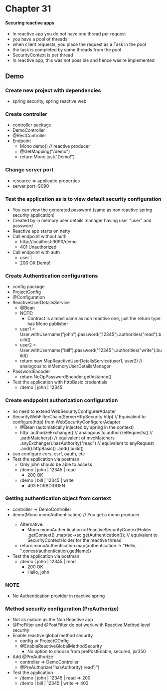 # Chapter 31

#### Securing reactive apps

- In reactive app you do not have one thread per request
- you have a pool of threads
- when client requests, you place the request as a Task in the pool
- the task is completed by some threads from the pool
- SecurityContext is per thread
- In reactive app, this was not possible and hence was re implemented

## Demo

### Create new project with dependencies
- spring security, spring reactive web

### Create controller
- controller package
- DemoController
- @RestController
- Endpoint
    - Mono<String> demo() // reactive producer
    - @GetMapping("/demo")
    - return Mono.just("Demo!")
    
### Change server port
- resource => applicatio.properties
- server.port=9090


### Test the application as is to view default security configuration
- You can view the generated password (same as non reactive spring security application)
- Created by in memory user details manager having user "user" and password <generated-password>
- Reactive app starts on netty
- Call endpoint without auth
    - http://localhost:9090/demo
    - 401 Unauthorized
- Call endpoint with auth
    - user | <generated-password>
    - 200 OK Demo!

### Create Authentication configurations
- config package
- ProjectConfig
- @Configuration
- ReactiveUserDetailsService
    - @Bean
    - NOTE:
        - Contract is almost same as non reactive one, just the return type has Mono publisher
    - user1 = User.withUsername("john").password("12345").authorities("read").build()
    - user2 = User.withUsername("bill").password("12345").authorities("write").build()
    - return new MapReactiveUserDetailsService(user1, user2) // analogous to inMemoryUserDetailsManager
- PasswordEncoder
    - return NoOpPasswordEncoder.getInstance()
- Test the application with httpBasic credentials
    - /demo | john | 12345

### Create endppoint authorization configuration
- no need to extend WebSecurityConfigurerAdapter
- SecurityWebFilterChain(ServerHttpSecurity http) // Equivalent to configure(http) from WebSecurityConfigurerAdapter
    - @Bean (automatically injected by spring in the context)
    - http
    .authorizeExchange() // analogous to authorizeRequests()
    // .pathMatchers() // equivalent of mvcMatchers
    .anyExchange().hasAuthority("read") // equivalent to anyRequest
    .and().httpBasic()
    .and().build()
- can configure cors, csrf, oauth, etc
- Test the application via postman
    - Only john should be able to access
    - /demo | john | 12345 | read
        - 200 OK
  - /demo | bill | 12345 | write
      - 403 FORBDIDDEN
    
### Getting authentication object from context
- controller => DemoController
- demo(Mono<Authentication> monoAuthentication) // You get a mono producer
    - Alternative:
        - Mono<Authentication> monoAuthentication = ReactiveSecurityContextHolder
          .getContext()
          .map(sc->sc.getAuthentication()); // equivalent to SecurityContextHolder for the reactive thread
    - return monoAuthentication.map(authentication -> "Hello, ".concat(authentication.getName))
- Test the application via postman
    - /demo | john | 12345 | read
        - 200 OK
        - Hello, john

### NOTE
- No Authentication provider in reactive spring
    
### Method security configuration (PreAuthorize)
- Not as mature as the Non Reactive app
- @PreFilter and @PostFilter do not work with Reactive Method level security
- Enable reactive global method security
    - config => ProjectCOnfig
    - @EnableReactiveGlobalMethodSecurity
        - No option to choose from prePostEnable, secured, jsr350 
- Add @PreAuthorize
    - controller => DemoController
    - @PreAuthorize("hasAuthority('read')")
- Test the application
    - /demo | john | 12345 | read => 200
    - /demo | bill | 12345 | write => 403
